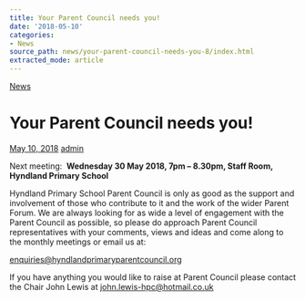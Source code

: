 ```yaml
---
title: Your Parent Council needs you!
date: '2018-05-10'
categories:
- News
source_path: news/your-parent-council-needs-you-8/index.html
extracted_mode: article
---
```

[News](/news/)

# Your Parent Council needs you!

[May 10, 2018](/news/your-parent-council-needs-you-8/) [admin](author/admin/)

Next meeting:&nbsp; **Wednesday 30 May 2018, 7pm – 8.30pm, Staff Room, Hyndland Primary School**

Hyndland Primary School Parent Council is only as good as the support and involvement of those who contribute to it and the work of the wider Parent Forum. We are always looking for as wide a level of engagement with the Parent Council as possible, so please do approach Parent Council representatives with your comments, views and ideas and come along to the monthly meetings or email us at:

[enquiries@hyndlandprimaryparentcouncil.org](mailto:enquiries@hyndlandprimaryparentcouncil.org)

If you have anything you would like to raise at Parent Council please contact the Chair John Lewis at [john.lewis-hpc@hotmail.co.uk](mailto:john.lewis-hpc@hotmail.co.uk)

